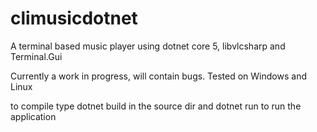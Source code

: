 # climusicdotnet
A terminal based music player using dotnet core 5, libvlcsharp and Terminal.Gui

Currently a work in progress, will contain bugs. Tested on Windows and Linux

to compile type dotnet build in the source dir
and dotnet run to run the application

